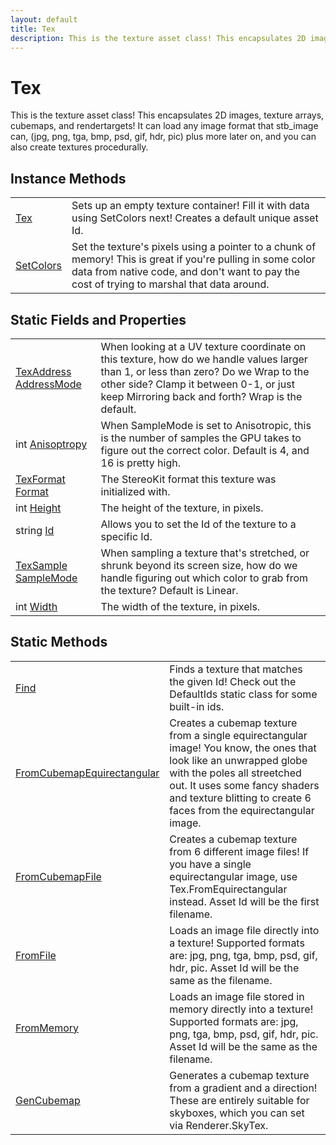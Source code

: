 ```yaml
---
layout: default
title: Tex
description: This is the texture asset class! This encapsulates 2D images, texture arrays, cubemaps, and rendertargets! It can load any image format that stb_image can, (jpg, png, tga, bmp, psd, gif, hdr, pic) plus more later on, and you can also create textures procedurally.
---
```

# Tex

This is the texture asset class! This encapsulates 2D images,
texture arrays, cubemaps, and rendertargets! It can load any image
format that stb_image can, (jpg, png, tga, bmp, psd, gif, hdr, pic)
plus more later on, and you can also create textures procedurally.



## Instance Methods

|  |  |
|--|--|
|[Tex]({{site.url}}/Pages/Reference/Tex/Tex.html)|Sets up an empty texture container! Fill it with data using SetColors next! Creates a default unique asset Id.|
|[SetColors]({{site.url}}/Pages/Reference/Tex/SetColors.html)|Set the texture's pixels using a pointer to a chunk of memory! This is great if you're pulling in some color data from native code, and don't want to pay the cost of trying to marshal that data around.|


## Static Fields and Properties

|  |  |
|--|--|
|[TexAddress]({{site.url}}/Pages/Reference/TexAddress.html) [AddressMode]({{site.url}}/Pages/Reference/Tex/AddressMode.html)|When looking at a UV texture coordinate on this texture, how do we handle values larger than 1, or less than zero? Do we Wrap to the other side? Clamp it between 0-1, or just keep Mirroring back and forth? Wrap is the default.|
|int [Anisoptropy]({{site.url}}/Pages/Reference/Tex/Anisoptropy.html)|When SampleMode is set to Anisotropic, this is the number of samples the GPU takes to figure out the correct color. Default is 4, and 16 is pretty high.|
|[TexFormat]({{site.url}}/Pages/Reference/TexFormat.html) [Format]({{site.url}}/Pages/Reference/Tex/Format.html)|The StereoKit format this texture was initialized with.|
|int [Height]({{site.url}}/Pages/Reference/Tex/Height.html)|The height of the texture, in pixels.|
|string [Id]({{site.url}}/Pages/Reference/Tex/Id.html)|Allows you to set the Id of the texture to a specific Id.|
|[TexSample]({{site.url}}/Pages/Reference/TexSample.html) [SampleMode]({{site.url}}/Pages/Reference/Tex/SampleMode.html)|When sampling a texture that's stretched, or shrunk beyond its screen size, how do we handle figuring out which color to grab from the texture? Default is Linear.|
|int [Width]({{site.url}}/Pages/Reference/Tex/Width.html)|The width of the texture, in pixels.|


## Static Methods

|  |  |
|--|--|
|[Find]({{site.url}}/Pages/Reference/Tex/Find.html)|Finds a texture that matches the given Id! Check out the DefaultIds static class for some built-in ids.|
|[FromCubemapEquirectangular]({{site.url}}/Pages/Reference/Tex/FromCubemapEquirectangular.html)|Creates a cubemap texture from a single equirectangular image! You know, the ones that look like an unwrapped globe with the poles all streetched out. It uses some fancy shaders and texture blitting to create 6 faces from the equirectangular image.|
|[FromCubemapFile]({{site.url}}/Pages/Reference/Tex/FromCubemapFile.html)|Creates a cubemap texture from 6 different image files! If you have a single equirectangular image, use Tex.FromEquirectangular instead. Asset Id will be the first filename.|
|[FromFile]({{site.url}}/Pages/Reference/Tex/FromFile.html)|Loads an image file directly into a texture! Supported formats are: jpg, png, tga, bmp, psd, gif, hdr, pic. Asset Id will be the same as the filename.|
|[FromMemory]({{site.url}}/Pages/Reference/Tex/FromMemory.html)|Loads an image file stored in memory directly into a texture! Supported formats are: jpg, png, tga, bmp, psd, gif, hdr, pic. Asset Id will be the same as the filename.|
|[GenCubemap]({{site.url}}/Pages/Reference/Tex/GenCubemap.html)|Generates a cubemap texture from a gradient and a direction! These are entirely suitable for skyboxes, which you can set via Renderer.SkyTex.|


